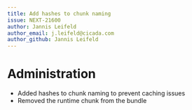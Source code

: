 ```yaml
---
title: Add hashes to chunk naming
issue: NEXT-21600
author: Jannis Leifeld
author_email: j.leifeld@cicada.com
author_github: Jannis Leifeld
---
```

# Administration
* Added hashes to chunk naming to prevent caching issues
* Removed the runtime chunk from the bundle
